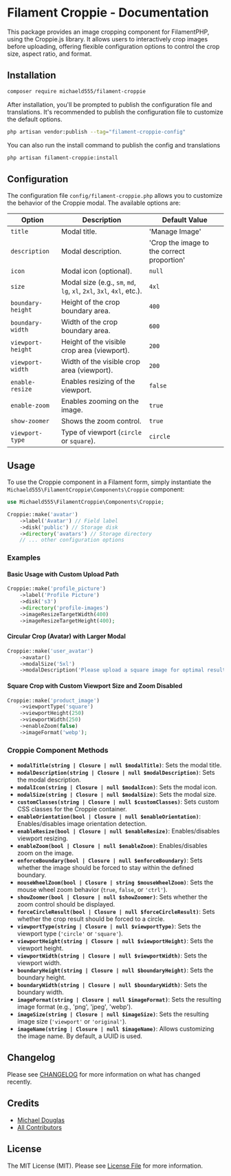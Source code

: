 # Filament Croppie - Documentation

This package provides an image cropping component for FilamentPHP, using the Croppie.js library. It allows users to interactively crop images before uploading, offering flexible configuration options to control the crop size, aspect ratio, and format.

## Installation

```bash
composer require michaeld555/filament-croppie
```

After installation, you'll be prompted to publish the configuration file and translations. It's recommended to publish the configuration file to customize the default options.

```bash
php artisan vendor:publish --tag="filament-croppie-config"
```

You can also run the install command to publish the config and translations

```bash
php artisan filament-croppie:install
```

## Configuration

The configuration file `config/filament-croppie.php` allows you to customize the behavior of the Croppie modal. The available options are:

| Option             | Description                                                | Default Value |
|-------------------|------------------------------------------------------------|-------------|
| `title`           | Modal title.                                               | 'Manage Image' |
| `description`    | Modal description.                                            | 'Crop the image to the correct proportion' |
| `icon`            | Modal icon (optional).                                        | `null`       |
| `size`            | Modal size (e.g., `sm`, `md`, `lg`, `xl`, `2xl`, `3xl`, `4xl`, etc.). | `4xl`       |
| `boundary-height` | Height of the crop boundary area.                            | `400`       |
| `boundary-width`  | Width of the crop boundary area.                             | `600`       |
| `viewport-height` | Height of the visible crop area (viewport).                 | `200`       |
| `viewport-width`  | Width of the visible crop area (viewport).                  | `200`       |
| `enable-resize`   | Enables resizing of the viewport.                           | `false`      |
| `enable-zoom`    | Enables zooming on the image.                               | `true`       |
| `show-zoomer`     | Shows the zoom control.                                     | `true`       |
| `viewport-type`   | Type of viewport (`circle` or `square`).                    | `circle`     |


## Usage

To use the Croppie component in a Filament form, simply instantiate the `Michaeld555\FilamentCroppie\Components\Croppie` component:

```php
use Michaeld555\FilamentCroppie\Components\Croppie;

Croppie::make('avatar')
    ->label('Avatar') // Field label
    ->disk('public') // Storage disk
    ->directory('avatars') // Storage directory
    // ... other configuration options
```

### Examples

#### Basic Usage with Custom Upload Path

```php
Croppie::make('profile_picture')
    ->label('Profile Picture')
    ->disk('s3')
    ->directory('profile-images')
    ->imageResizeTargetWidth(400)
    ->imageResizeTargetHeight(400);
```

#### Circular Crop (Avatar) with Larger Modal

```php
Croppie::make('user_avatar')
    ->avatar()
    ->modalSize('5xl')
    ->modalDescription('Please upload a square image for optimal results.');
```

#### Square Crop with Custom Viewport Size and Zoom Disabled

```php
Croppie::make('product_image')
    ->viewportType('square')
    ->viewportHeight(250)
    ->viewportWidth(250)
    ->enableZoom(false)
    ->imageFormat('webp');
```

### Croppie Component Methods

* **`modalTitle(string | Closure | null $modalTitle)`**: Sets the modal title.
* **`modalDescription(string | Closure | null $modalDescription)`**: Sets the modal description.
* **`modalIcon(string | Closure | null $modalIcon)`**: Sets the modal icon.
* **`modalSize(string | Closure | null $modalSize)`**: Sets the modal size.
* **`customClasses(string | Closure | null $customClasses)`**: Sets custom CSS classes for the Croppie container.
* **`enableOrientation(bool | Closure | null $enableOrientation)`**: Enables/disables image orientation detection.
* **`enableResize(bool | Closure | null $enableResize)`**: Enables/disables viewport resizing.
* **`enableZoom(bool | Closure | null $enableZoom)`**: Enables/disables zoom on the image.
* **`enforceBoundary(bool | Closure | null $enforceBoundary)`**:  Sets whether the image should be forced to stay within the defined boundary.
* **`mouseWheelZoom(bool | Closure | string $mouseWheelZoom)`**: Sets the mouse wheel zoom behavior (`true`, `false`, or `'ctrl'`).
* **`showZoomer(bool | Closure | null $showZoomer)`**: Sets whether the zoom control should be displayed.
* **`forceCircleResult(bool | Closure | null $forceCircleResult)`**: Sets whether the crop result should be forced to a circle.
* **`viewportType(string | Closure | null $viewportType)`**: Sets the viewport type (`'circle'` or `'square'`).
* **`viewportHeight(string | Closure | null $viewportHeight)`**: Sets the viewport height.
* **`viewportWidth(string | Closure | null $viewportWidth)`**: Sets the viewport width.
* **`boundaryHeight(string | Closure | null $boundaryHeight)`**: Sets the boundary height.
* **`boundaryWidth(string | Closure | null $boundaryWidth)`**: Sets the boundary width.
* **`imageFormat(string | Closure | null $imageFormat)`**: Sets the resulting image format (e.g., 'png', 'jpeg', 'webp').
* **`imageSize(string | Closure | null $imageSize)`**: Sets the resulting image size (`'viewport'` or `'original'`).
* **`imageName(string | Closure | null $imageName)`**:  Allows customizing the image name. By default, a UUID is used.

## Changelog

Please see [CHANGELOG](CHANGELOG.md) for more information on what has changed recently.

## Credits

-   [Michael Douglas](https://github.com/michaeld555)
-   [All Contributors](../../contributors)

## License

The MIT License (MIT). Please see [License File](LICENSE.md) for more information.

